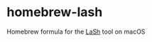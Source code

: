 # homebrew-lash

Homebrew formula for the [LaSh](https://github.com/platformnow/lash) tool on macOS
